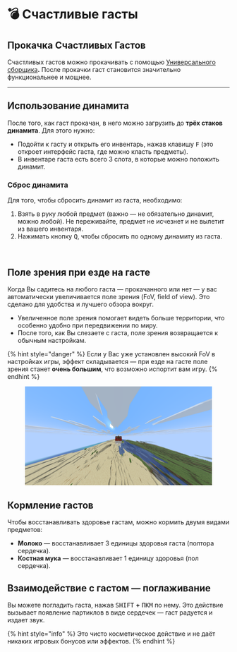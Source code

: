 # 💣 Счастливые гасты

## Прокачка Счастливых Гастов

Счастливых гастов можно прокачивать с помощью [Универсального сборщика](assembler.md)**.** После прокачки гаст становится значительно функциональнее и мощнее.

***

## Использование динамита

После того, как гаст прокачан, в него можно загрузить до **трёх стаков динамита**. Для этого нужно:

* Подойти к гасту и открыть его инвентарь, нажав клавишу <kbd>F</kbd> (это откроет интерфейс гаста, где можно класть предметы).
* В инвентаре гаста есть всего 3 слота, в которые можно положить динамит.

### Сброс динамита

Для того, чтобы сбросить динамит из гаста, необходимо:

1. Взять в руку любой предмет (важно — не обязательно динамит, можно любой). Не переживайте, предмет не исчезнет и не вылетит из вашего инвентаря.
2. Нажимать кнопку <kbd>Q</kbd>, чтобы сбросить по одному динамиту из гаста.

<figure><img src="../../.gitbook/assets/bandicam 2025-07-11 19-55-44-750 (online-video-cutter.com).gif" alt=""><figcaption></figcaption></figure>

## Поле зрения при езде на гасте

Когда Вы садитесь на любого гаста — прокачанного или нет — у вас автоматически увеличивается поле зрения (FoV, field of view). Это сделано для удобства и лучшего обзора вокруг.

* Увеличенное поле зрения помогает видеть больше территории, что особенно удобно при передвижении по миру.
* После того, как Вы слезаете с гаста, поле зрения возвращается к обычным настройкам.

{% hint style="danger" %}
Если у Вас уже установлен высокий FoV в настройках игры, эффект складывается — при езде на гасте поле зрения станет **очень большим**, что возможно испортит вам игру.
{% endhint %}

<figure><img src="../../.gitbook/assets/2025-07-11_19.43.41.png" alt=""><figcaption></figcaption></figure>

## Кормление гастов

Чтобы восстанавливать здоровье гастам, можно кормить двумя видами предметов:

* **Молоко** — восстанавливает 3 единицы здоровья гаста (полтора сердечка).
* **Костная мука** — восстанавливает 1 единицу здоровья (пол сердечка).

## Взаимодействие с гастом — поглаживание

Вы можете погладить гаста, нажав <kbd>SHIFT</kbd> **+** <kbd>ПКМ</kbd> по нему. Это действие вызывает появление партиклов в виде сердечек — гаст радуется и издает звук.

{% hint style="info" %}
Это чисто косметическое действие и не даёт никаких игровых бонусов или эффектов.
{% endhint %}

